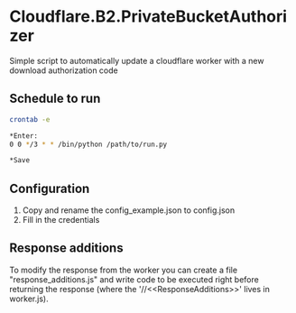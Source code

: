 # Cloudflare.B2.PrivateBucketAuthorizer
Simple script to automatically update a cloudflare worker with a new download authorization code

## Schedule to run
```bash
crontab -e

*Enter:
0 0 */3 * * /bin/python /path/to/run.py

*Save
```


## Configuration
1. Copy and rename the config_example.json to config.json
2. Fill in the credentials


## Response additions
To modify the response from the worker you can create a file "response_additions.js" and write code to be executed right before returning the response (where the '//<\<ResponseAdditions\>>' lives in worker.js).